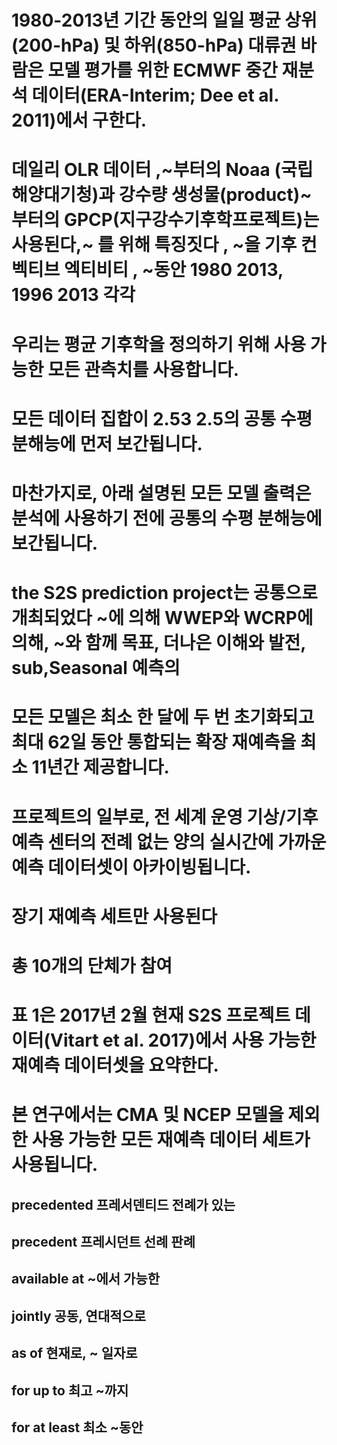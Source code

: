 # 1980-2013년 기간 동안의 일일 평균 상위(200-hPa) 및 하위(850-hPa) 대류권 바람은 모델 평가를 위한 ECMWF 중간 재분석 데이터(ERA-Interim; Dee et al. 2011)에서 구한다.

# 데일리 OLR 데이터 ,~부터의 Noaa (국립해양대기청)과 강수량 생성물(product)~부터의 GPCP(지구강수기후학프로젝트)는 사용된다,~ 를 위해 특징짓다 , ~을 기후 컨벡티브 엑티비티 , ~동안 1980 2013, 1996 2013 각각

# 우리는 평균 기후학을 정의하기 위해 사용 가능한 모든 관측치를 사용합니다.

# 모든 데이터 집합이 2.53 2.5의 공통 수평 분해능에 먼저 보간됩니다.

# 마찬가지로, 아래 설명된 모든 모델 출력은 분석에 사용하기 전에 공통의 수평 분해능에 보간됩니다.

# the S2S prediction project는 공통으로 개최되었다 ~에 의해 WWEP와 WCRP에 의해, ~와 함께 목표, 더나은 이해와 발전, sub,Seasonal 예측의

# 모든 모델은 최소 한 달에 두 번 초기화되고 최대 62일 동안 통합되는 확장 재예측을 최소 11년간 제공합니다. 
# 프로젝트의 일부로, 전 세계 운영 기상/기후 예측 센터의 전례 없는 양의 실시간에 가까운 예측 데이터셋이 아카이빙됩니다.

# 장기 재예측 세트만 사용된다

# 총 10개의 단체가 참여 

# 표 1은 2017년 2월 현재 S2S 프로젝트 데이터(Vitart et al. 2017)에서 사용 가능한 재예측 데이터셋을 요약한다.

# 본 연구에서는 CMA 및 NCEP 모델을 제외한 사용 가능한 모든 재예측 데이터 세트가 사용됩니다.


## precedented 프레서덴티드 전례가 있는 
## precedent 프레시던트 선례 판례

## available at ~에서 가능한 
## jointly 공동, 연대적으로  

## as of 현재로, ~ 일자로

## for up to 최고 ~까지

## for at least 최소 ~동안

# 








